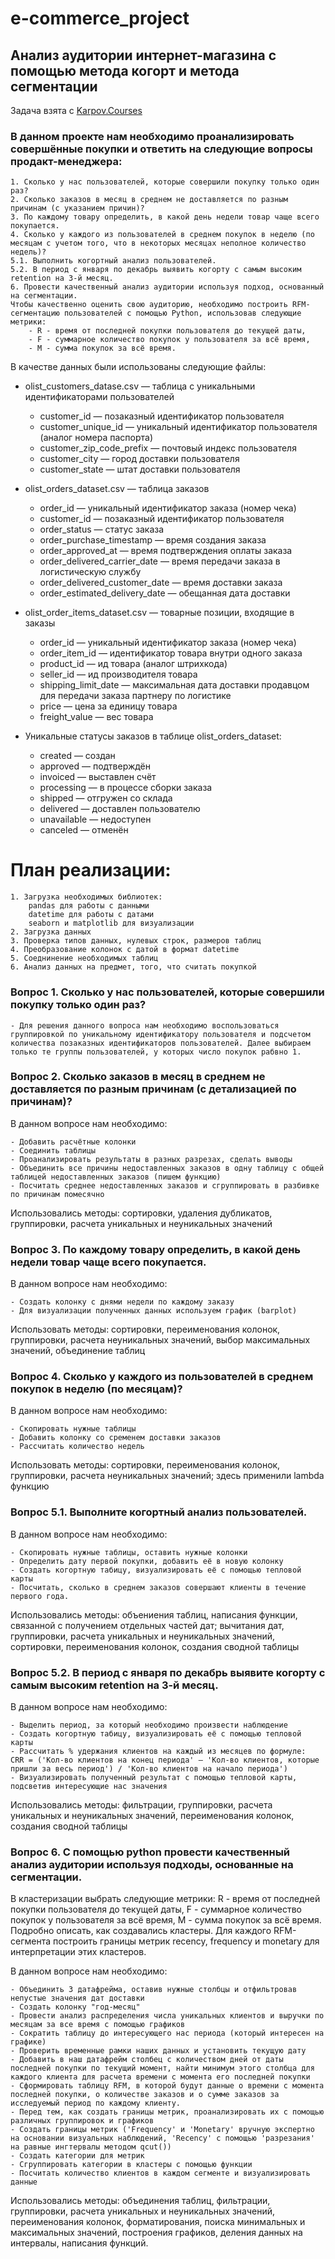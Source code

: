 # e-commerce_project

## Анализ аудитории интернет-магазина с помощью метода когорт и метода сегментации


Задача взята с [Karpov.Courses](https://karpov.courses/analytics?_gl=1*psy4n7*_ga*MTI0OTM2MzQyMC4xNzExNDQwNDU2*_ga_DZP7KEXCQQ*MTcyMDQ3ODM1OS40MDAuMS4xNzIwNDc4NDMyLjQ5LjAuMA)


### В данном проекте нам необходимо проанализировать совершённые покупки и ответить на следующие вопросы продакт-менеджера:

    1. Сколько у нас пользователей, которые совершили покупку только один раз? 
    2. Сколько заказов в месяц в среднем не доставляется по разным причинам (с указанием причин)?
    3. По каждому товару определить, в какой день недели товар чаще всего покупается.
    4. Сколько у каждого из пользователей в среднем покупок в неделю (по месяцам с учетом того, что в некоторых месяцах неполное количество недель)?
    5.1. Выполнить когортный анализ пользователей.
    5.2. В период с января по декабрь выявить когорту с самым высоким retention на 3-й месяц.
    6. Провести качественный анализ аудитории используя подход, основанный на сегментации.
    Чтобы качественно оценить свою аудиторию, необходимо построить RFM-сегментацию пользователей с помощью Python, использовав следующие метрики:
        - R - время от последней покупки пользователя до текущей даты, 
        - F - суммарное количество покупок у пользователя за всё время, 
        - M - сумма покупок за всё время. 

В качестве данных были использованы следующие файлы:

 - olist_customers_datase.csv — таблица с уникальными идентификаторами пользователей
     - customer_id — позаказный идентификатор пользователя
     - customer_unique_id —  уникальный идентификатор пользователя (аналог номера паспорта)
     - customer_zip_code_prefix —  почтовый индекс пользователя
     - customer_city —  город доставки пользователя
     - customer_state —  штат доставки пользователя

 - olist_orders_dataset.csv —  таблица заказов
     - order_id —  уникальный идентификатор заказа (номер чека)
     - customer_id —  позаказный идентификатор пользователя
     - order_status —  статус заказа
     - order_purchase_timestamp —  время создания заказа
     - order_approved_at —  время подтверждения оплаты заказа
     - order_delivered_carrier_date —  время передачи заказа в логистическую службу
     - order_delivered_customer_date —  время доставки заказа
     - order_estimated_delivery_date —  обещанная дата доставки

 - olist_order_items_dataset.csv —  товарные позиции, входящие в заказы
     - order_id —  уникальный идентификатор заказа (номер чека)
     - order_item_id —  идентификатор товара внутри одного заказа
     - product_id —  ид товара (аналог штрихкода)
     - seller_id — ид производителя товара
     - shipping_limit_date —  максимальная дата доставки продавцом для передачи заказа партнеру по логистике
     - price —  цена за единицу товара
     - freight_value —  вес товара

 - Уникальные статусы заказов в таблице olist_orders_dataset:
     - created —  создан
     - approved —  подтверждён
     - invoiced —  выставлен счёт
     - processing —  в процессе сборки заказа
     - shipped —  отгружен со склада
     - delivered —  доставлен пользователю
     - unavailable —  недоступен
     - canceled —  отменён





# План реализации:

    1. Загрузка необходимых библиотек:
        pandas для работы с данными
        datetime для работы с датами
        seaborn и matplotlib для визуализации
    2. Загрузка данных
    3. Проверка типов данных, нулевых строк, размеров таблиц
    4. Преобразование колонок с датой в формат datetime
    5. Соеднинение необходимых таблиц
    6. Анализ данных на предмет, того, что считать покупкой

### Вопрос 1. Сколько у нас пользователей, которые совершили покупку только один раз?

    - Для решения данного вопроса нам необходимо воспользоваться группировкой по уникальному идентификатору пользователя и подсчетом количества позаказных идентификаторов пользователей. Далее выбираем только те группы пользователей, у которых число покупок рабвно 1.


### Вопрос 2. Сколько заказов в месяц в среднем не доставляется по разным причинам (с детализацией по причинам)?

В данном вопросе нам необходимо:

    - Добавить расчётные колонки
    - Соединить таблицы
    - Проанализировать результаты в разных разрезах, сделать выводы
    - Объединить все причины недоставленных заказов в одну таблицу с общей таблицей недоставленных заказов (пишем функцию)
    - Посчитать среднее недоставленных заказов и сгруппировать в разбивке по причинам помесячно
    
Использовались методы: сортировки, удаления дубликатов, группировки, расчета уникальных и неуникальных значений


### Вопрос 3. По каждому товару определить, в какой день недели товар чаще всего покупается.

В данном вопросе нам необходимо:

    - Создать колонку с днями недели по каждому заказу
    - Для визуализации полученных данных используем график (barplot)
    
Использовать методы: сортировки, переименования колонок, группировки, расчета неуникальных значений, выбор максимальных значений, объединение таблиц


### Вопрос 4. Сколько у каждого из пользователей в среднем покупок в неделю (по месяцам)? 

В данном вопросе нам необходимо:

    - Скопировать нужные таблицы
    - Добавить колонку со сременем доставки заказов
    - Рассчитать количество недель
    
Использовать методы: сортировки, переименования колонок, группировки, расчета неуникальных значений; здесь применили lambda функцию


### Вопрос 5.1. Выполните когортный анализ пользователей.

В данном вопросе нам необходимо:

    - Скопировать нужные таблицы, оставить нужные колонки
    - Определить дату первой покупки, добавить её в новую колонку
    - Создать когортную табицу, визуализировать её с помощью тепловой карты
    - Посчитать, сколько в среднем заказов совершают клиенты в течение первого года. 

Использовались методы: объениения таблиц, написания функции, связанной с получением отдельных частей дат; вычитания дат, группировки, расчета уникальных и неуникальных значений, сортировки, переименования колонок, создания сводной таблицы    


### Вопрос 5.2. В период с января по декабрь выявите когорту с самым высоким retention на 3-й месяц.

В данном вопросе нам необходимо:

    - Выделить период, за который необходимо произвести наблюдение
    - Создать когортную табицу, визуализировать её с помощью тепловой карты
    - Рассчитать % удержания клиентов на каждый из месяцев по формуле:
    CRR = ('Кол-во клиентов на конец периода' — 'Кол-во клиентов, которые пришли за весь период') / 'Кол-во клиентов на начало периода')
    - Визуализировать полученный результат с помощью тепловой карты, подсветив интересующие нас значения
    
Использовались методы: фильтрации, группировки, расчета уникальных и неуникальных значений, переименования колонок, создания сводной таблицы


### Вопрос 6. С помощью python провести качественный анализ аудитории используя подходы, основанные на сегментации. 

 В кластеризации выбрать следующие метрики: 
     R - время от последней покупки пользователя до текущей даты, 
     F - суммарное количество покупок у пользователя за всё время, 
     M - сумма покупок за всё время. 
 Подробно описать, как создавались кластеры. 
 Для каждого RFM-сегмента построить границы метрик recency, frequency и monetary для интерпретации этих кластеров.
 

В данном вопросе нам необходимо:

    - Объединить 3 датафрейма, оставив нужные столбцы и отфильтровав непустые значения дат доставки
    - Создать колонку "год-месяц" 
    - Провести анализ распределения числа уникальных клиентов и выручки по месяцам за все время с помощью графиков
    - Сократить таблицу до интересующего нас периода (который интересен на графике)
    - Проверить временные рамки наших данных и установить текущую дату
    - Добавить в наш датафрейм столбец с количеством дней от даты последней покупки по текущий момент, найти минимум этого столбца для каждого клиента для расчета времени с момента его последней покупки
    - Сформировать таблицу RFM, в которой будут данные о времени с момента последней покупки, о количестве заказов и о сумме заказов за исследуемый период по каждому клиенту.
    - Перед тем, как создать границы метрик, проанализировать их с помощью различных группировок и графиков
    - Создать границы метрик ('Frequency' и 'Monetary' вручную экспертно на основании визуальных наблюдений, 'Recency' с помощью 'разрезания' на равные ингтервалы методом qcut())
    - Создать категории для метрик
    - Сгруппировать категории в кластеры с помощью функции
    - Посчитать количество клиентов в каждом сегменте и визуализировать данные 

Использовались методы: объединения таблиц, фильтрации, группировки, расчета уникальных и неуникальных значений, переименования колонок, форматирования, поиска минимальных и максимальных значений, построения графиков, деления данных на интервалы, написания функций.